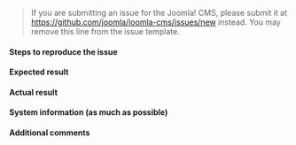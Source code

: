 > If you are submitting an issue for the Joomla! CMS, please submit it at https://github.com/joomla/joomla-cms/issues/new instead.  You may remove this line from the issue template.

#### Steps to reproduce the issue



#### Expected result



#### Actual result



#### System information (as much as possible)



#### Additional comments

